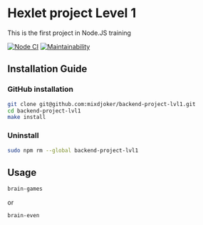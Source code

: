 # Hexlet project Level 1

This is the first project in Node.JS training

[![Node CI](https://github.com/hexlet-boilerplates/nodejs-package/workflows/Node%20CI/badge.svg)](https://github.com/hexlet-boilerplates/nodejs-package/actions)
[![Maintainability](https://api.codeclimate.com/v1/badges/a99a88d28ad37a79dbf6/maintainability)](https://codeclimate.com/github/codeclimate/codeclimate/maintainability)

## Installation Guide

### GitHub installation

```sh
git clone git@github.com:mixdjoker/backend-project-lvl1.git
cd backend-project-lvl1
make install
```

### Uninstall

```sh
sudo npm rm --global backend-project-lvl1
```

## Usage

```sh
brain-games
```

or

```sh
brain-even
```
